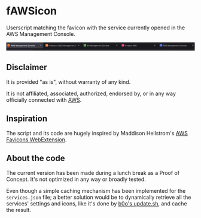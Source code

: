 # fAWSicon

Userscript matching the favicon with the service currently opened in the AWS Management Console.

![Tabs Example](./assets/tabs.png)

## Disclaimer

It is provided "as is", without warranty of any kind.

It is not affiliated, associated, authorized, endorsed by, or in any way officially connected with [AWS](https://aws.amazon.com/).

## Inspiration

The script and its code are hugely inspired by Maddison Hellstrom's [AWS Favicons WebExtension](https://github.com/b0o/aws-favicons-webextension).

## About the code

The current version has been made during a lunch break as a Proof of Concept. It's not optimized in any way or broadly tested.

Even though a simple caching mechanism has been implemented for the `services.json` file; a better solution would be to dynamically retrieve all the services' settings and icons, like it's done by [b0o's update.sh](https://github.com/b0o/aws-favicons-webextension/blob/main/scripts/update.sh), and cache the result.